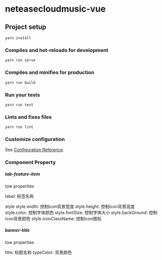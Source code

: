 # neteasecloudmusic-vue

## Project setup
```
yarn install
```

### Compiles and hot-reloads for development
```
yarn run serve
```

### Compiles and minifies for production
```
yarn run build
```

### Run your tests
```
yarn run test
```

### Lints and fixes files
```
yarn run lint
```

### Customize configuration
See [Configuration Reference](https://cli.vuejs.org/config/).

### Component Property

##### tab-feature-item

tow properties

label: 标签名称

style
style.width: 控制icon背景宽度
style.height: 控制icon背景高度
style.color: 控制字体颜色
style.fontSize: 控制字体大小
style.backGround: 控制icon背景颜色
style.iconClassName: 控制icon图标

##### banner-title

tow properties

title: 标题名称
typeColor: 背景颜色